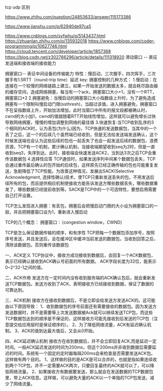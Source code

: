 tcp udp 区别

https://www.zhihu.com/question/24853633/answer/115173386

https://www.jianshu.com/p/62940de97ca5

https://www.cnblogs.com/syfwhu/p/5143437.html
https://zhuanlan.zhihu.com/p/135932018
https://www.cnblogs.com/coder-programming/p/10627746.html
https://cloud.tencent.com/developer/article/1857368
https://blog.csdn.net/z302766296/article/details/111318920
滑动窗口 -- 表征发送端和接收端的接收能力

拥塞窗口-- 表征中间设备的传输能力
特性：慢启动，三次握手，四次挥手，三次握手有1.5RTT（round-trip time）延迟
key:
拥塞控制的几种方式：
1.慢启动：在连接在一个较慢的网络链路上建立，如果一开始发送的数据太多，就会耗尽路由器的缓存空间，造成网络拥塞，每当有一个ack，拥塞窗口大小+1，没有一个RTT，拥塞窗口*2
2.拥塞避免：当慢启动的拥塞窗口大小指数级上升时，为了避免造成拥塞有一个限制叫慢启动门限(ssthresh)，当超过该值，进入拥塞避免，拥塞窗口不在呈指数级上升，开始加法增加，此时当窗口中所有的报文段都被确认时，cwnd的大小加1，cwnd的值就随着RTT开始线性增加，这样就可以避免增长过快导致网络拥塞，慢慢的增加调整到网络的最佳值
3.快速恢复:当TCP收到乱序的3个相同的ACK时，认为丢包(为什么)因为，TCP快速的发送数据包，当其中的一个丢了之后，这一个的后续几个虽然端已经收到，但是无法给发送端发送确认，这个时候发送端也会认为这些后续的包也一起丢失了也会一起发送后续的数据包，浪费资源，TCP有一个机制，累计确认机制，当接收端期望收到seq为2时，但是一直收到seq3，失序到达，此时，接收端会快速发送ACK2，当到达3次之后TCP会重传该数据包
4.选择性应答
TCP通信时，如果发送序列中间某个数据包丢失，TCP会通过重传最后确认的包开始的后续包，这样原先已经正确传输的包也可能重复发送，急剧降低了TCP性能。为改善这种情况，发展出SACK(Selective Acknowledgment, 选择性确认)技术，使TCP只重新发送丢失的包，不用发送后续所有的包，而且提供相应机制使接收方能告诉发送方哪些数据丢失，哪些数据重发了，哪些数据已经提前收到等。SACK是TCP中的一个可选特性，要想启用需要自己打开设置。

TCP怎么发现进入拥塞：有丢包，拥塞后会把慢启动门限的大小设为拥塞窗口的一般，并且把拥塞窗口设为1，重新进入慢启动

TCP的几个概念：
拥塞窗口：（congestion window，CWND）

TCP是怎么保证数据传输的顺序，和有序性
TCP把每一个数据包添加序号，按照序号发送，并且发送后，会在缓冲区中缓冲当前发送的数据包，当收到回答之后，清除该数据包。否则重传该数据包

一、ACK定义
TCP协议中，接收方成功接收到数据后，会回复一个ACK数据包，表示已经确认接收到ACK确认号前面的所有数据。
ACK字段长度为32位，能表示0~2^32-1之间的值。

二、ACK作用
发送方在一定时间内没有收到服务端的ACK确认包后，就会重新发送TCP数据包。发送方收到了ACK，表明接收方已经接收到数据，保证了数据的可靠达到。

三、ACK机制
接收方在接收到数据后，不是立即会给发送方发送ACK的。这可能由以下原因导致：
1、收到数据包的序号前面还有需要接收的数据包。因为发送方发送数据时，并不是需要等上次发送数据被Ack就可以继续发送TCP包，而这些TCP数据包达到的顺序是不保证的，这样接收方可能先接收到后发送的TCP包（注意提交给应用层时是保证顺序的）。
2、为了降低网络流量，ACK有延迟确认机制。
3、ACK的值到达最大值后，又会从0开始。

四、ACK延迟确认机制
接收方在收到数据后，并不会立即回复ACK,而是延迟一定时间。一般ACK延迟发送的时间为200ms，但这个200ms并非收到数据后需要延迟的时间。系统有一个固定的定时器每隔200ms会来检查是否需要发送ACK包。这样做有两个目的。
1、这样做的目的是ACK是可以合并的，也就是指如果连续收到两个TCP包，并不一定需要ACK两次，只要回复最终的ACK就可以了，可以降低网络流量。
2、如果接收方有数据要发送，那么就会在发送数据的TCP数据包里，带上ACK信息。这样做，可以避免大量的ACK以一个单独的TCP包发送，减少了网络流量。